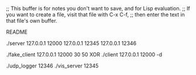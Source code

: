 ;; This buffer is for notes you don't want to save, and for Lisp evaluation.
;; If you want to create a file, visit that file with C-x C-f,
;; then enter the text in that file's own buffer.


README

./server 127.0.0.1 12000 127.0.0.1 12345 127.0.0.1 12346


./fake_client 127.0.0.1 12000 30 50
XOR
./client 127.0.0.1 12000 -d


./udp_logger 12346
./vis_server 12345
